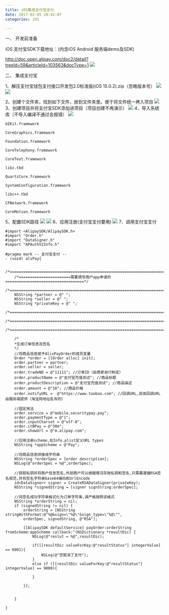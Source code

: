 ```yaml
---
title: iOS集成支付宝支付
date: 2017-02-05 20:42:07
categories: iOS

---
```

一、 开发前准备

iOS 支付宝SDK下载地址：(内含iOS Android 服务端demo及SDK)

http://doc.open.alipay.com/doc2/detail?treeId=59&articleId=103563&docType=1
![](http://images2015.cnblogs.com/blog/714996/201512/714996-20151225091027531-85779040.png)<!--more-->

二、 集成支付宝

1、解压支付宝钱包支付接口开发包2.0标准版(iOS 15.0.2).zip（忽略版本号）
![](http://images2015.cnblogs.com/blog/714996/201512/714996-20151225091830890-1572448230.png)
![](http://images2015.cnblogs.com/blog/714996/201512/714996-20151225092000734-2074581689.png)

2、创建个文件夹，找到如下文件，放到文件夹里。便于将文件统一拷入项目
![](http://images2015.cnblogs.com/blog/714996/201512/714996-20151225092407109-1966010682.png)
3、创建项目并将支付宝SDK添加进项目（项目创建不再演示）
![](http://images2015.cnblogs.com/blog/714996/201512/714996-20151225092710390-1194839116.png)
4、导入系统库（不导入编译不通过会报错）
![](http://images2015.cnblogs.com/blog/714996/201512/714996-20151231103129620-573614209.png)
``` objc
UIKit.framework

CoreGraphics.framework

Foundation.framework

CoreTelephony.framework

CoreText.framework

libz.tbd

QuartzCore.framework

SystemConfiguration.framework

libc++.tbd

CFNetwork.framework

CoreMotion.framework
```
5、配置SDK路径
![](http://images2015.cnblogs.com/blog/714996/201512/714996-20151231103725120-2143819970.png)
![](http://images2015.cnblogs.com/blog/714996/201512/714996-20151231104226417-1172535777.png)
6、应用注册(支付宝支付要用)
![](http://images2015.cnblogs.com/blog/714996/201512/714996-20151231104723604-921569276.png)
7、调用支付宝支付
``` objc 
#import <AlipaySDK/AlipaySDK.h>
#import "Order.h"
#import "DataSigner.h"
#import "APAuthV2Info.h"
```

``` objc 
#pragma mark -- 支付宝支付 --
- (void) aliPay{

    /*============================================================================*/
    /*=======================需要填写商户app申请的===================================*/
    /*============================================================================*/
    NSString *partner = @" ";
    NSString *seller = @" ";
    NSString *privateKey = @" ";
    /*============================================================================*/
    /*============================================================================*/
    /*============================================================================*/

    /*
    *生成订单信息及签名
    */
    //将商品信息赋予AlixPayOrder的成员变量
    Order *order = [[Order alloc] init];
    order.partner = partner;
    order.seller = seller;
    order.tradeNO = @"11111"; //订单ID（由商家自行制定）
    order.productName = @"支付宝充值测试"; //商品标题
    order.productDescription = @"支付宝充值测试"; //商品描述
    order.amount = @"10"; //商品价格
    order.notifyURL =  @"https://www.taobao.com"; //回调URL,具体回调URL由服务端提供（淘宝网地址乱写的）

    //固定用法
    order.service = @"mobile.securitypay.pay";
    order.paymentType = @"1";
    order.inputCharset = @"utf-8";
    order.itBPay = @"30m";
    order.showUrl = @"m.alipay.com";

    //应用注册scheme,在Info.plist定义URL types
    NSString *appScheme = @"Pay";

    //将商品信息拼接成字符串
    NSString *orderSpec = [order description];
    NSLog(@"orderSpec = %@",orderSpec);

    //获取私钥并将商户信息签名,外部商户可以根据情况存放私钥和签名,只需要遵循RSA签名规范,并将签名字符串base64编码和UrlEncode
    id<DataSigner> signer = CreateRSADataSigner(privateKey);
    NSString *signedString = [signer signString:orderSpec];

    //将签名成功字符串格式化为订单字符串,请严格按照该格式
    NSString *orderString = nil;
    if (signedString != nil) {
        orderString = [NSString stringWithFormat:@"%@&sign=\"%@\"&sign_type=\"%@\"",
        orderSpec, signedString, @"RSA"];

        [[AlipaySDK defaultService] payOrder:orderString fromScheme:appScheme callback:^(NSDictionary *resultDic) {
            NSLog(@"reslut = %@",resultDic);

            if([[resultDic valueForKey:@"resultStatus"] integerValue] == 6001){
                NSLog(@"您取消了支付");
            }
            else if ([[resultDic valueForKey:@"resultStatus"] integerValue] == 9000){

            }

        }];


    }

}
```
